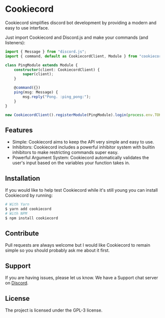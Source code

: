 # Cookiecord

Cookiecord simplifies discord bot development by providing a modern and easy to use interface.

Just import Cookiecord and Discord.js and make your commands (and listeners):

```ts
import { Message } from "discord.js";
import { command, default as CookiecordClient, Module } from "cookiecord";

class PingModule extends Module {
    constructor(client: CookiecordClient) {
        super(client);
    }

    @command({})
    ping(msg: Message) {
        msg.reply("Pong. :ping_pong:");
    }
}

new CookiecordClient().registerModule(PingModule).login(process.env.TOKEN);
```

## Features

-   Simple: Cookiecord aims to keep the API very simple and easy to use.
-   Inhibitors: Cookiecord includes a powerful inhibitor system with builtin inhibitors to make restricting commands super easy.
-   Powerful Argument System: Cookiecord automatically validates the user's input based on the variables your function takes in.

## Installation

If you would like to help test Cookiecord while it's still young you can install Cookiecord by running:

```sh
# With Yarn
$ yarn add cookiecord
# With NPM
$ npm install cookiecord
```

## Contribute

Pull requests are always welcome but I would like Cookiecord to remain simple so you should probably ask me about it first.

## Support

If you are having issues, please let us know.
We have a Support chat server on [Discord](https://discord.gg/ubPbX98).

## License

The project is licensed under the GPL-3 license.
